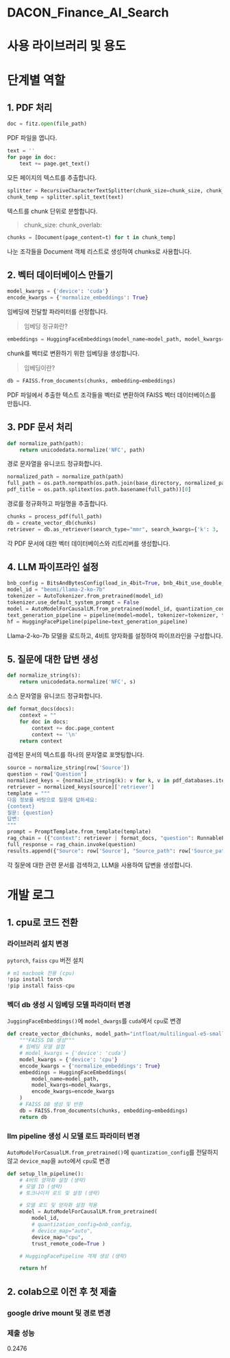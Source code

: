 # DACON_Finance_AI_Search
# 사용 라이브러리 및 용도

# 단계별 역할
## 1. PDF 처리
```python
doc = fitz.open(file_path)
```
PDF 파일을 엽니다.

```python
text = ''
for page in doc:
    text += page.get_text()
```
모든 페이지의 텍스트를 추출합니다.

```python
splitter = RecursiveCharacterTextSplitter(chunk_size=chunk_size, chunk_overlap=chunk_overlap)
chunk_temp = splitter.split_text(text)
```
텍스트를 chunk 단위로 분할합니다.
> chunk_size: 
chunk_overlab: 

```python
chunks = [Document(page_content=t) for t in chunk_temp]
```
나눈 조각들을 Document 객체 리스트로 생성하여 chunks로 사용합니다.

## 2. 벡터 데이터베이스 만들기
```python
model_kwargs = {'device': 'cuda'}
encode_kwargs = {'normalize_embeddings': True}
```
임베딩에 전달할 파라미터를 선정합니다.
> 임베딩 정규화란?

```python
embeddings = HuggingFaceEmbeddings(model_name=model_path, model_kwargs=model_kwargs, encode_kwargs=encode_kwargs)
```
chunk를 벡터로 변환하기 위한 임베딩을 생성합니다.
> 임베딩이란?

```python
db = FAISS.from_documents(chunks, embedding=embeddings)
```
PDF 파일에서 추출한 텍스트 조각들을 벡터로 변환하여 FAISS 벡터 데이터베이스를 만듭니다.

## 3. PDF 문서 처리
```python
def normalize_path(path):
    return unicodedata.normalize('NFC', path)
```
경로 문자열을 유니코드 정규화합니다.

```python
normalized_path = normalize_path(path)
full_path = os.path.normpath(os.path.join(base_directory, normalized_path.lstrip('./'))) if not os.path.isabs(normalized_path) else normalized_path
pdf_title = os.path.splitext(os.path.basename(full_path))[0]
```
경로를 정규화하고 파일명을 추출합니다.

```python
chunks = process_pdf(full_path)
db = create_vector_db(chunks)
retriever = db.as_retriever(search_type="mmr", search_kwargs={'k': 3, 'fetch_k': 8})
```
각 PDF 문서에 대한 벡터 데이터베이스와 리트리버를 생성합니다.

## 4. LLM 파이프라인 설정
```python
bnb_config = BitsAndBytesConfig(load_in_4bit=True, bnb_4bit_use_double_quant=True, bnb_4bit_quant_type="nf4", bnb_4bit_compute_dtype=torch.bfloat16)
model_id = "beomi/llama-2-ko-7b"
tokenizer = AutoTokenizer.from_pretrained(model_id)
tokenizer.use_default_system_prompt = False
model = AutoModelForCausalLM.from_pretrained(model_id, quantization_config=bnb_config, device_map="auto", trust_remote_code=True)
text_generation_pipeline = pipeline(model=model, tokenizer=tokenizer, task="text-generation", temperature=0.2, return_full_text=False, max_new_tokens=128)
hf = HuggingFacePipeline(pipeline=text_generation_pipeline)
```
Llama-2-ko-7b 모델을 로드하고, 4비트 양자화를 설정하여 파이프라인을 구성합니다.

## 5. 질문에 대한 답변 생성
```python
def normalize_string(s):
    return unicodedata.normalize('NFC', s)
```
소스 문자열을 유니코드 정규화합니다.

```python
def format_docs(docs):
    context = ""
    for doc in docs:
        context += doc.page_content
        context += '\n'
    return context
```
검색된 문서의 텍스트를 하나의 문자열로 포맷팅합니다.

```python
source = normalize_string(row['Source'])
question = row['Question']
normalized_keys = {normalize_string(k): v for k, v in pdf_databases.items()}
retriever = normalized_keys[source]['retriever']
template = """
다음 정보를 바탕으로 질문에 답하세요:
{context}
질문: {question}
답변:
"""
prompt = PromptTemplate.from_template(template)
rag_chain = ({"context": retriever | format_docs, "question": RunnablePassthrough()} | prompt | llm | StrOutputParser())
full_response = rag_chain.invoke(question)
results.append({"Source": row['Source'], "Source_path": row['Source_path'], "Question": question, "Answer": full_response})
```
각 질문에 대한 관련 문서를 검색하고, LLM을 사용하여 답변을 생성합니다.

# 개발 로그
## 1. cpu로 코드 전환
### 라이브러리 설치 변경
`pytorch`, `faiss` `cpu` 버전 설치
```python
# m1 macbook 전용 (cpu)
!pip install torch
!pip install faiss-cpu
```
### 벡더 db 생성 시 임베딩 모델 파라미터 변경
`JuggingFaceEmbeddings()`에 `model_dwargs`를 `cuda`에서 `cpu`로 변경
```python
def create_vector_db(chunks, model_path="intfloat/multilingual-e5-small"):
    """FAISS DB 생성"""
    # 임베딩 모델 설정
    # model_kwargs = {'device': 'cuda'}
    model_kwargs = {'device': 'cpu'}
    encode_kwargs = {'normalize_embeddings': True}
    embeddings = HuggingFaceEmbeddings(
        model_name=model_path,
        model_kwargs=model_kwargs,
        encode_kwargs=encode_kwargs
    )
    # FAISS DB 생성 및 반환
    db = FAISS.from_documents(chunks, embedding=embeddings)
    return db
```
### llm pipeline 생성 시 모델 로드 파라미터 변경
`AutoModelForCasualLM.from_pretrained()`에 `quantization_config`를 전달하지 않고 `device_map`을 `auto`에서 `cpu`로 변경
```python
def setup_llm_pipeline():
    # 4비트 양자화 설정 (생략)
    # 모델 ID (생략)
    # 토크나이저 로드 및 설정 (생략)

    # 모델 로드 및 양자화 설정 적용
    model = AutoModelForCausalLM.from_pretrained(
        model_id,
        # quantization_config=bnb_config,
        # device_map="auto",
        device_map="cpu",
        trust_remote_code=True )

    # HuggingFacePipeline 객체 생성 (생략)

    return hf
```
## 2. colab으로 이전 후 첫 제출
### google drive mount 및 경로 변경
### 제출 성능
0.2476